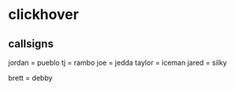 # clickhover


## callsigns
jordan = pueblo
tj = rambo
joe = jedda
taylor = iceman
jared = silky

brett = debby
